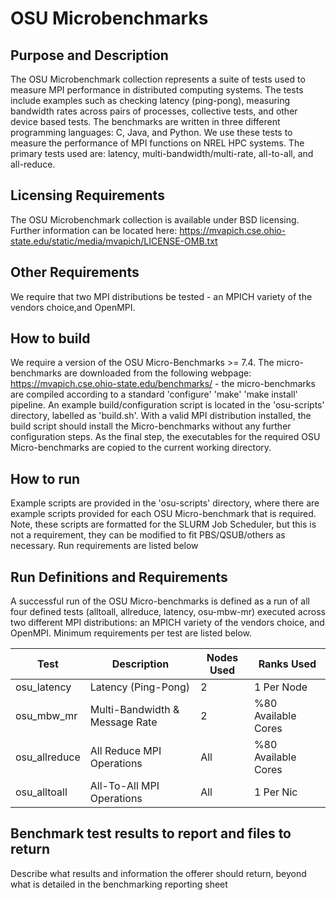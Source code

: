 # OSU Microbenchmarks

## Purpose and Description
The OSU Microbenchmark collection represents a suite of tests used to measure MPI performance in distributed computing systems. The tests include examples such as checking latency (ping-pong), measuring bandwidth rates across pairs of processes, collective tests, and other device based tests. The benchmarks are written in three different programming languages: C, Java, and Python. We use these tests to measure the performance of MPI functions on NREL HPC systems. The primary tests used are: latency, multi-bandwidth/multi-rate, all-to-all, and all-reduce. 

## Licensing Requirements

The OSU Microbenchmark collection is available under BSD licensing. Further information can be located here: https://mvapich.cse.ohio-state.edu/static/media/mvapich/LICENSE-OMB.txt

## Other Requirements
We require that two MPI distributions be tested - an MPICH variety of the vendors choice,and OpenMPI.

## How to build

We require a version of the OSU Micro-Benchmarks >= 7.4. The micro-benchmarks are downloaded from the following webpage: https://mvapich.cse.ohio-state.edu/benchmarks/ - the micro-benchmarks are compiled according to a standard 'configure' 'make' 'make install' pipeline. An example build/configuration script is located in the 'osu-scripts' directory, labelled as 'build.sh'. With a valid MPI distribution installed, the build script should install the Micro-benchmarks without any further configuration steps. As the final step, the executables for the required OSU Micro-benchmarks are copied to the current working directory.

## How to run

Example scripts are provided in the 'osu-scripts' directory, where there are example scripts provided for each OSU Micro-benchmark that is required. Note, these scripts are formatted for the SLURM Job Scheduler, but this is not a requirement, they can be modified to fit PBS/QSUB/others as necessary. Run requirements are listed below



## Run Definitions and Requirements
A successful run of the OSU Micro-benchmarks is defined as a run of all four defined tests (alltoall, allreduce, latency, osu-mbw-mr) executed across two different MPI distributions: an MPICH variety of the vendors choice, and OpenMPI. Minimum requirements per test are listed below. 


| Test          | Description                    | Nodes Used | Ranks Used          |
|---------------|--------------------------------|------------|---------------------|
| osu_latency   | Latency (Ping-Pong)            | 2          | 1 Per Node          |
| osu_mbw_mr    | Multi-Bandwidth & Message Rate | 2          | %80 Available Cores |
| osu_allreduce | All Reduce MPI Operations      | All        | %80 Available Cores |
| osu_alltoall  | All-To-All MPI Operations      | All        | 1 Per Nic           |





## Benchmark test results to report and files to return

Describe what results and information the offerer should return, beyond what is detailed in the benchmarking reporting sheet
